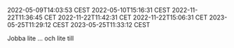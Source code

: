 2022-05-09T14:03:53 CEST
2022-05-10T15:16:31 CEST
2022-11-22T11:36:45 CET
2022-11-22T11:42:31 CET
2022-11-22T15:06:31 CET
2023-05-25T11:29:12 CEST
2023-05-25T11:33:12 CEST

Jobba lite ... och lite till
